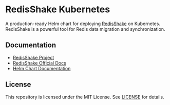 # RedisShake Kubernetes

A production-ready Helm chart for deploying [RedisShake](https://github.com/alibaba/RedisShake) on Kubernetes. RedisShake is a powerful tool for Redis data migration and synchronization.

## Documentation
- [RedisShake Project](https://github.com/alibaba/RedisShake)
- [RedisShake Official Docs](https://tair-opensource.github.io/RedisShake/)
- [Helm Chart Documentation](./helm/README.md)

## License

This repository is licensed under the MIT License. See [LICENSE](./LICENSE) for details.
